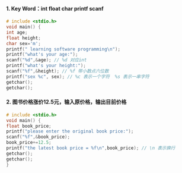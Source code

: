 #### 1. Key Word：int float char printf scanf 
```c 
# include <stdio.h>
void main() {
int age; 
float height;
char sex='m';
printf(" learning software programming\n");
printf("what's your age:");
scanf("%d",&age); // %d 对应int
printf("what's your height:"); 
scanf("%f",&height); // %f 带小数点六位数 
printf("sex %c", sex); // %c 表示一个字符  %s 表示一串字符
getchar();
getchar();
```
#### 2. 图书价格涨价12.5元，输入原价格，输出目前价格
```c
# include <stdio.h> 
void main() {
float book_price;
printf("please enter the original book price:");
scanf("%f",&book_price);
book_price+=12.5;
printf("the latest book price = %f\n",book_price); // \n 表示换行 
getchar();
getchar();
}
```
